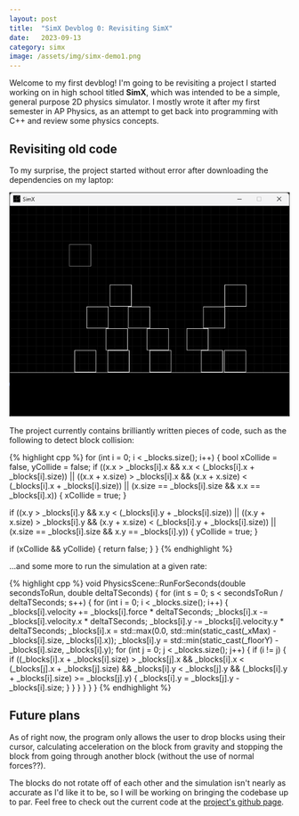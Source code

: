 ```yaml
---
layout: post
title:  "SimX Devblog 0: Revisiting SimX"
date:   2023-09-13
category: simx
image: /assets/img/simx-demo1.png
---
```


Welcome to my first devblog! I'm going to be revisiting a project I started working on in high school titled **SimX**, which was intended to be a simple, general purpose 2D physics simulator. I mostly wrote it after my first semester in AP Physics, as an attempt to get back into programming with C++ and review some physics concepts.

## Revisiting old code

To my surprise, the project started without error after downloading the dependencies on my laptop:


![SimX demo screenshot](/assets/img/simx-demo1.png)

The project currently contains brilliantly written pieces of code, such as the following to detect block collision:

{% highlight cpp %}
for (int i = 0; i < _blocks.size(); i++) {
  bool xCollide = false, yCollide = false;
  if ((x.x > _blocks[i].x && x.x < (_blocks[i].x + _blocks[i].size)) ||
    ((x.x + x.size) > _blocks[i].x && (x.x + x.size) < (_blocks[i].x + _blocks[i].size)) ||
    (x.size == _blocks[i].size && x.x == _blocks[i].x)) {
    xCollide = true;
  }

  if ((x.y > _blocks[i].y && x.y < (_blocks[i].y + _blocks[i].size)) ||
    ((x.y + x.size) > _blocks[i].y && (x.y + x.size) < (_blocks[i].y + _blocks[i].size)) ||
    (x.size == _blocks[i].size && x.y == _blocks[i].y)) {
    yCollide = true;
  }

  if (xCollide && yCollide) {
    return false;
  }
}
{% endhighlight %}

...and some more to run the simulation at a given rate:

{% highlight cpp %}
void PhysicsScene::RunForSeconds(double secondsToRun, double deltaTSeconds)
{
	for (int s = 0; s < secondsToRun / deltaTSeconds; s++) {
		for (int i = 0; i < _blocks.size(); i++) {
			_blocks[i].velocity += _blocks[i].force * deltaTSeconds;
			_blocks[i].x -= _blocks[i].velocity.x * deltaTSeconds;
			_blocks[i].y -= _blocks[i].velocity.y * deltaTSeconds;
			_blocks[i].x = std::max(0.0, std::min(static_cast<double>(_xMax) - _blocks[i].size, _blocks[i].x));
			_blocks[i].y = std::min(static_cast<double>(_floorY) - _blocks[i].size, _blocks[i].y);
			for (int j = 0; j < _blocks.size(); j++) {
				if (i != j) {
					if ((_blocks[i].x + _blocks[i].size) > _blocks[j].x && _blocks[i].x < (_blocks[j].x + _blocks[j].size) && _blocks[i].y < _blocks[j].y && (_blocks[i].y + _blocks[i].size) >= _blocks[j].y) {
						_blocks[i].y = _blocks[j].y - _blocks[i].size;
					}
				}
			}
		}
	}
}
{% endhighlight %}

## Future plans

As of right now, the program only allows the user to drop blocks using their cursor, calculating acceleration on the block from gravity and stopping the block from going through another block (without the use of normal forces??).

The blocks do not rotate off of each other and the simulation isn't nearly as accurate as I'd like it to be, so I will be working on bringing the codebase up to par. Feel free to check out the current code at the [project's github page](https://github.com/dmicz/SimX/).